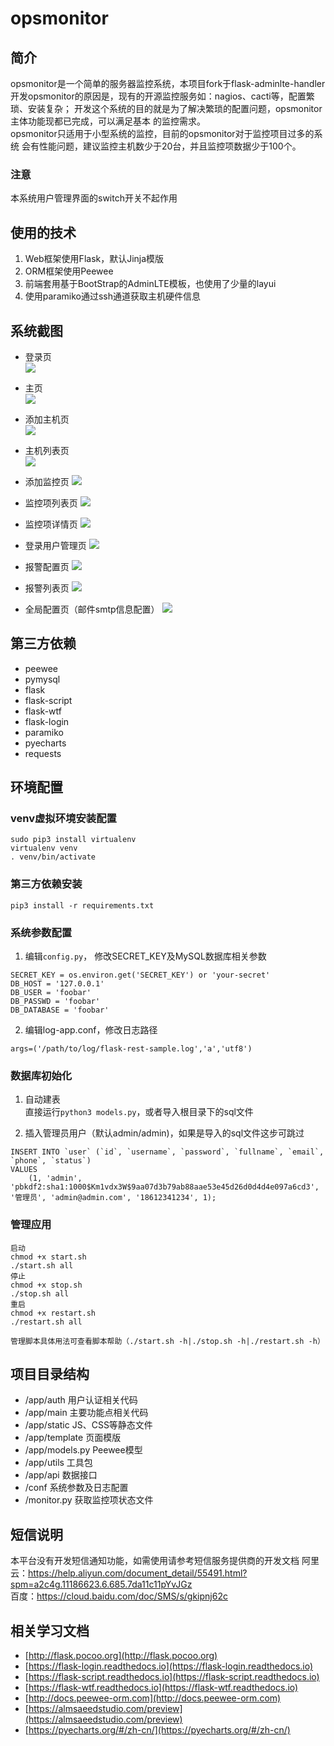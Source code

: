 # opsmonitor
## 简介
opsmonitor是一个简单的服务器监控系统，本项目fork于flask-adminlte-handler  
开发opsmonitor的原因是，现有的开源监控服务如：nagios、cacti等，配置繁琐、安装复杂；
开发这个系统的目的就是为了解决繁琐的配置问题，opsmonitor主体功能现都已完成，可以满足基本
的监控需求。  
opsmonitor只适用于小型系统的监控，目前的opsmonitor对于监控项目过多的系统
会有性能问题，建议监控主机数少于20台，并且监控项数据少于100个。 

### 注意
本系统用户管理界面的switch开关不起作用

## 使用的技术
1. Web框架使用Flask，默认Jinja模版
2. ORM框架使用Peewee
3. 前端套用基于BootStrap的AdminLTE模板，也使用了少量的layui
4. 使用paramiko通过ssh通道获取主机硬件信息

## 系统截图
- 登录页  
![](./images/login.png)

- 主页  
![](./images/index.png)

- 添加主机页  
![](./images/addhost.png)  

- 主机列表页  
![](./images/hostlist.png)
  
- 添加监控页
![](./images/addmonitor.png)
  
- 监控项列表页
![](./images/itemstatus.png)
  
- 监控项详情页
![](./images/itemdetail.png)
  
- 登录用户管理页
![](./images/user.png)
  
- 报警配置页
![](./images/notify.png)
  
- 报警列表页
![](./images/notifylist.png)
  
- 全局配置页（邮件smtp信息配置）
![](./images/global.png)


## 第三方依赖
- peewee
- pymysql
- flask
- flask-script
- flask-wtf
- flask-login
- paramiko
- pyecharts
- requests


## 环境配置
### venv虚拟环境安装配置
```
sudo pip3 install virtualenv
virtualenv venv
. venv/bin/activate
```

### 第三方依赖安装
```
pip3 install -r requirements.txt

```
### 系统参数配置
1. 编辑`config.py`， 修改SECRET_KEY及MySQL数据库相关参数
```
SECRET_KEY = os.environ.get('SECRET_KEY') or 'your-secret'
DB_HOST = '127.0.0.1'
DB_USER = 'foobar'
DB_PASSWD = 'foobar'
DB_DATABASE = 'foobar'
```

2. 编辑log-app.conf，修改日志路径
```
args=('/path/to/log/flask-rest-sample.log','a','utf8')
```

### 数据库初始化
1. 自动建表  
直接运行`python3 models.py`，或者导入根目录下的sql文件

2. 插入管理员用户（默认admin/admin)，如果是导入的sql文件这步可跳过
```
INSERT INTO `user` (`id`, `username`, `password`, `fullname`, `email`, `phone`, `status`)
VALUES
	(1, 'admin', 'pbkdf2:sha1:1000$Km1vdx3W$9aa07d3b79ab88aae53e45d26d0d4d4e097a6cd3', '管理员', 'admin@admin.com', '18612341234', 1);
```

### 管理应用
```
启动
chmod +x start.sh
./start.sh all
停止
chmod +x stop.sh
./stop.sh all
重启
chmod +x restart.sh
./restart.sh all

管理脚本具体用法可查看脚本帮助（./start.sh -h|./stop.sh -h|./restart.sh -h）
```


## 项目目录结构 
- /app/auth  用户认证相关代码
- /app/main  主要功能点相关代码
- /app/static  JS、CSS等静态文件
- /app/template  页面模版
- /app/models.py  Peewee模型
- /app/utils  工具包
- /app/api  数据接口  
- /conf  系统参数及日志配置
- /monitor.py 获取监控项状态文件


## 短信说明
本平台没有开发短信通知功能，如需使用请参考短信服务提供商的开发文档
阿里云：https://help.aliyun.com/document_detail/55491.html?spm=a2c4g.11186623.6.685.7da11c11pYvJGz  
百度：https://cloud.baidu.com/doc/SMS/s/gkipnj62c


## 相关学习文档
- [http://flask.pocoo.org](http://flask.pocoo.org)
- [https://flask-login.readthedocs.io](https://flask-login.readthedocs.io)
- [https://flask-script.readthedocs.io](https://flask-script.readthedocs.io)
- [https://flask-wtf.readthedocs.io](https://flask-wtf.readthedocs.io)
- [http://docs.peewee-orm.com](http://docs.peewee-orm.com)
- [https://almsaeedstudio.com/preview](https://almsaeedstudio.com/preview)
- [https://pyecharts.org/#/zh-cn/](https://pyecharts.org/#/zh-cn/)
